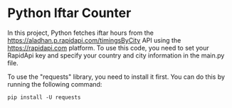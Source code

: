 # Python Iftar Counter
 In this project, Python fetches iftar hours from the https://aladhan.p.rapidapi.com/timingsByCity API using the https://rapidapi.com platform. To use this code, you need to set your RapidApi key and specify your country and city information in the main.py file.
 
 To use the "requests" library, you need to install it first. You can do this by running the following command:
 ```
 pip install -U requests
 ```
